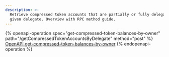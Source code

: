 ```yaml
---
description: >-
  Retrieve compressed token accounts that are partially or fully delegated to a
  given delegate. Overview with RPC method guide.
---
```



{% openapi-operation spec="get-compressed-token-balances-by-owner" path="/getCompressedTokenAccountsByDelegate" method="post" %}
[OpenAPI get-compressed-token-balances-by-owner](https://raw.githubusercontent.com/helius-labs/photon/refs/heads/main/src/openapi/specs/getCompressedTokenBalancesByOwner.yaml)
{% endopenapi-operation %}

